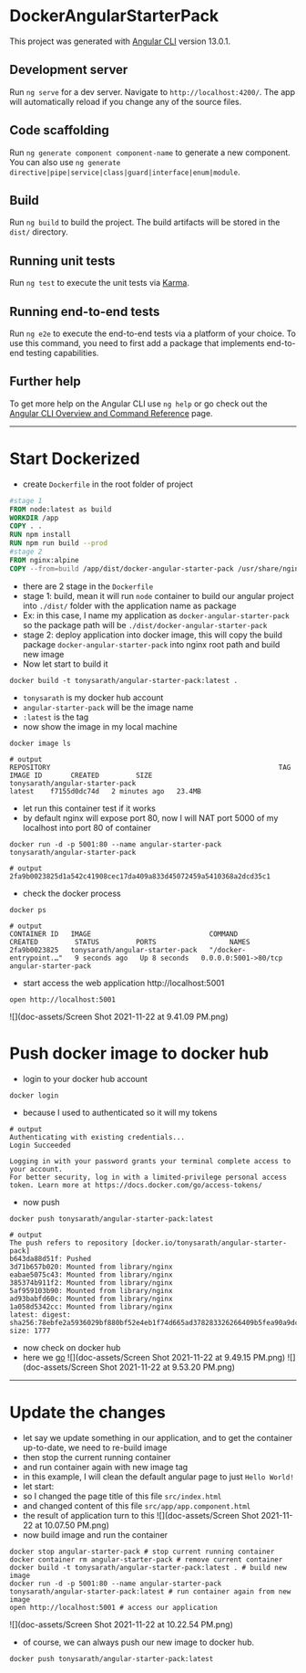 # DockerAngularStarterPack

This project was generated with [Angular CLI](https://github.com/angular/angular-cli) version 13.0.1.

## Development server

Run `ng serve` for a dev server. Navigate to `http://localhost:4200/`. The app will automatically reload if you change any of the source files.

## Code scaffolding

Run `ng generate component component-name` to generate a new component. You can also use `ng generate directive|pipe|service|class|guard|interface|enum|module`.

## Build

Run `ng build` to build the project. The build artifacts will be stored in the `dist/` directory.

## Running unit tests

Run `ng test` to execute the unit tests via [Karma](https://karma-runner.github.io).

## Running end-to-end tests

Run `ng e2e` to execute the end-to-end tests via a platform of your choice. To use this command, you need to first add a package that implements end-to-end testing capabilities.

## Further help

To get more help on the Angular CLI use `ng help` or go check out the [Angular CLI Overview and Command Reference](https://angular.io/cli) page.

---

# Start Dockerized

- create `Dockerfile` in the root folder of project
```dockerfile
#stage 1
FROM node:latest as build
WORKDIR /app
COPY . .
RUN npm install
RUN npm run build --prod
#stage 2
FROM nginx:alpine
COPY --from=build /app/dist/docker-angular-starter-pack /usr/share/nginx/html
```
- there are 2 stage in the `Dockerfile`
- stage 1: build, mean it will run `node` container to build our angular project into `./dist/` folder with the application name as package
- Ex: in this case, I name my application as `docker-angular-starter-pack` so the package path will be `./dist/docker-angular-starter-pack`
- stage 2: deploy application into docker image, this will copy the build package `docker-angular-starter-pack` into nginx root path and build new image
- Now let start to build it
```shell
docker build -t tonysarath/angular-starter-pack:latest .
```
- `tonysarath` is my docker hub account
- `angular-starter-pack` will be the image name
- `:latest` is the tag
- now show the image in my local machine
```shell
docker image ls
```
```shell
# output
REPOSITORY                                                        TAG       IMAGE ID       CREATED         SIZE
tonysarath/angular-starter-pack                                   latest    f7155d0dc74d   2 minutes ago   23.4MB
```
- let run this container test if it works
- by default nginx will expose port 80, now I will NAT port 5000 of my localhost into port 80 of container 
```shell
docker run -d -p 5001:80 --name angular-starter-pack tonysarath/angular-starter-pack
```
```shell
# output
2fa9b0023825d1a542c41908cec17da409a833d45072459a5410368a2dcd35c1
```
- check the docker process
```shell
docker ps
```
```shell
# output
CONTAINER ID   IMAGE                             COMMAND                  CREATED         STATUS         PORTS                  NAMES
2fa9b0023825   tonysarath/angular-starter-pack   "/docker-entrypoint.…"   9 seconds ago   Up 8 seconds   0.0.0.0:5001->80/tcp   angular-starter-pack
```
- start access the web application http://localhost:5001
```shell
open http://localhost:5001
```
![](doc-assets/Screen Shot 2021-11-22 at 9.41.09 PM.png)
# Push docker image to docker hub
- login to your docker hub account
```shell
docker login
```
- because I used to authenticated so it will my tokens
```shell
# output
Authenticating with existing credentials...
Login Succeeded

Logging in with your password grants your terminal complete access to your account. 
For better security, log in with a limited-privilege personal access token. Learn more at https://docs.docker.com/go/access-tokens/
```
- now push
```shell
docker push tonysarath/angular-starter-pack:latest
```
```shell
# output
The push refers to repository [docker.io/tonysarath/angular-starter-pack]
b643da88d51f: Pushed 
3d71b657b020: Mounted from library/nginx 
eabae5075c43: Mounted from library/nginx 
385374b911f2: Mounted from library/nginx 
5af959103b90: Mounted from library/nginx 
ad93babfd60c: Mounted from library/nginx 
1a058d5342cc: Mounted from library/nginx 
latest: digest: sha256:78ebfe2a5936029bf880bf52e4eb1f74d665ad378283326266409b5fea90a9dc size: 1777
```
- now check on docker hub
- here we [go](https://hub.docker.com/repository/docker/tonysarath/angular-starter-pack)
![](doc-assets/Screen Shot 2021-11-22 at 9.49.15 PM.png)
![](doc-assets/Screen Shot 2021-11-22 at 9.53.20 PM.png)

---

# Update the changes

- let say we update something in our application, and to get the container up-to-date, we need to re-build image
- then stop the current running container
- and run container again with new image tag
- in this example, I will clean the default angular page to just `Hello World!`
- let start:
- so I changed the page title of this file `src/index.html`
- and changed content of this file `src/app/app.component.html`
- the result of application turn to this
![](doc-assets/Screen Shot 2021-11-22 at 10.07.50 PM.png)
- now build image and run the container
```shell
docker stop angular-starter-pack # stop current running container
docker container rm angular-starter-pack # remove current container
docker build -t tonysarath/angular-starter-pack:latest . # build new image
docker run -d -p 5001:80 --name angular-starter-pack tonysarath/angular-starter-pack:latest # run container again from new image
open http://localhost:5001 # access our application
```
![](doc-assets/Screen Shot 2021-11-22 at 10.22.54 PM.png)
- of course, we can always push our new image to docker hub.
```shell
docker push tonysarath/angular-starter-pack:latest
```
